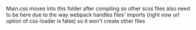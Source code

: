 Main.css moves into this folder after compiling
so other scss files also need to be here due to the way
webpack handles files' imports (right now url option of css-loader is false)
so it won't create other files
